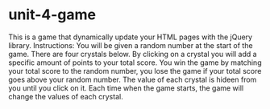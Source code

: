 # unit-4-game
This is a game that dynamically update your HTML pages with the jQuery library.
Instructions:
You will be given a random number at the start of the game.
There are four crystals below. By clicking on a crystal you will add a specific amount of points to your total score.
You win the game by matching your total score to the random number,
you lose the game if your total score goes above your random number.
The value of each crystal is hideen from you until you click on it.
Each time when the game starts, the game will change the values of each crystal.
